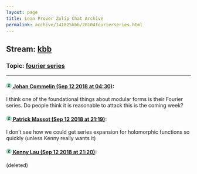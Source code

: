 ```yaml
---
layout: page
title: Lean Prover Zulip Chat Archive 
permalink: archive/141825kbb/20104fourierseries.html
---
```


## Stream: [kbb](index.html)
### Topic: [fourier series](20104fourierseries.html)

---

#### [![Click to go to Zulip](../../assets/img/zulip2.png) Johan Commelin (Sep 12 2018 at 04:30)](https://leanprover.zulipchat.com/#narrow/stream/141825-kbb/topic/fourier%20series/near/133773844):
I think one of the foundational things about modular forms is their Fourier series. Do people think it is reasonable to attack this is the coming week?

#### [![Click to go to Zulip](../../assets/img/zulip2.png) Patrick Massot (Sep 12 2018 at 21:19)](https://leanprover.zulipchat.com/#narrow/stream/141825-kbb/topic/fourier%20series/near/133838077):
I don't see how we could get series expansion for holomorphic functions so quickly (unless Kenny really wants it)

#### [![Click to go to Zulip](../../assets/img/zulip2.png) Kenny Lau (Sep 12 2018 at 21:20)](https://leanprover.zulipchat.com/#narrow/stream/141825-kbb/topic/fourier%20series/near/133838148):
(deleted)

